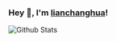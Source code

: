 ### Hey 👋, I'm [lianchanghua](https://www.luogu.com.cn/user/564475)!

![Github Stats](https://github-readme-stats.vercel.app/api?username=Lch2010&show_icons=true) 

<!---
lanruixiang/lanruixiang is a ✨ special ✨ repository because its `README.md` (this file) appears on your GitHub profile.
You can click the Preview link to take a look at your changes.
- 👋 Hi, I’m @lanruixiang
- 👀 I’m interested in ...
- 🌱 I’m currently learning ...
- 💞️ I’m looking to collaborate on ...
- 📫 How to reach me ...
--->
